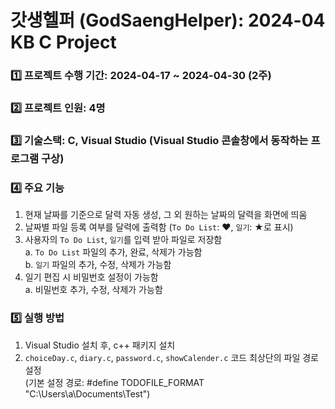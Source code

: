 # 갓생헬퍼 (GodSaengHelper): 2024-04 KB C Project

### 1️⃣ 프로젝트 수행 기간: 2024-04-17 ~ 2024-04-30 (2주) <br>

### 2️⃣ 프로젝트 인원: 4명 <br>

### 3️⃣ 기술스택: C, Visual Studio (Visual Studio 콘솔창에서 동작하는 프로그램 구상) <br>

### 4️⃣ 주요 기능<br>
1. 현재 날짜를 기준으로 달력 자동 생성, 그 외 원하는 날짜의 달력을 화면에 띄움<br>
2. 날짜별 파일 등록 여부를 달력에 출력함 (`To Do List`: ♥, `일기`: ★로 표시)<br>
3. 사용자의 `To Do List`, `일기`를 입력 받아 파일로 저장함<br>
   a. `To Do List` 파일의 추가, 완료, 삭제가 가능함<br>
   b. `일기` 파일의 추가, 수정, 삭제가 가능함<br>
4. 일기 편집 시 비밀번호 설정이 가능함<br>
   a. 비밀번호 추가, 수정, 삭제가 가능함<br>

### 5️⃣ 실행 방법<br>
1. Visual Studio 설치 후, c++ 패키지 설치<br>
2. `choiceDay.c`, `diary.c`, `password.c`, `showCalender.c` 코드 최상단의 파일 경로 설정<br>
   (기본 설정 경로: #define TODOFILE_FORMAT "C:\Users\a\Documents\Test")<br>
